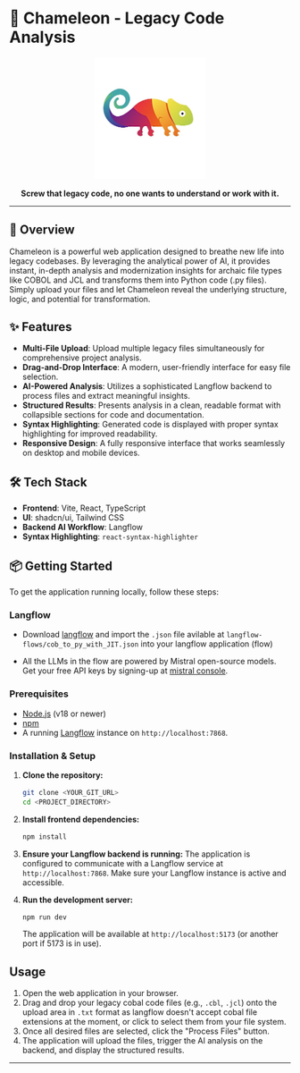# 🦎 Chameleon - Legacy Code Analysis

<div align="center">
  <img src="/public/logo.jpg" alt="Chameleon Logo" width="200" />
</div>

<p align="center">
  <strong>Screw that legacy code, no one wants to understand or work with it.</strong>
</p>

---

## 🚀 Overview

Chameleon is a powerful web application designed to breathe new life into legacy codebases. By leveraging the analytical power of AI, it provides instant, in-depth analysis and modernization insights for archaic file types like COBOL and JCL and transforms them into Python code (.py files). Simply upload your files and let Chameleon reveal the underlying structure, logic, and potential for transformation.

## ✨ Features

- **Multi-File Upload**: Upload multiple legacy files simultaneously for comprehensive project analysis.
- **Drag-and-Drop Interface**: A modern, user-friendly interface for easy file selection.
- **AI-Powered Analysis**: Utilizes a sophisticated Langflow backend to process files and extract meaningful insights.
- **Structured Results**: Presents analysis in a clean, readable format with collapsible sections for code and documentation.
- **Syntax Highlighting**: Generated code is displayed with proper syntax highlighting for improved readability.
- **Responsive Design**: A fully responsive interface that works seamlessly on desktop and mobile devices.

## 🛠️ Tech Stack

- **Frontend**: Vite, React, TypeScript
- **UI**: shadcn/ui, Tailwind CSS
- **Backend AI Workflow**: Langflow
- **Syntax Highlighting**: `react-syntax-highlighter`

## 📦 Getting Started

To get the application running locally, follow these steps:

### Langflow

- Download [langflow](https://www.langflow.org) and import the `.json` file avilable at `langflow-flows/cob_to_py_with_JIT.json` into your langflow application (flow)

- All the LLMs in the flow are powered by Mistral open-source models. Get your free API keys by signing-up at [mistral console](https://console.mistral.ai/).



### Prerequisites

- [Node.js](https://nodejs.org/) (v18 or newer)
- [npm](https://www.npmjs.com/)
- A running [Langflow](https://langflow.org/) instance on `http://localhost:7868`.

### Installation & Setup

1.  **Clone the repository:**
    ```bash
    git clone <YOUR_GIT_URL>
    cd <PROJECT_DIRECTORY>
    ```

2.  **Install frontend dependencies:**
    ```bash
    npm install
    ```

3.  **Ensure your Langflow backend is running:**
    The application is configured to communicate with a Langflow service at `http://localhost:7868`. Make sure your Langflow instance is active and accessible.

4.  **Run the development server:**
    ```bash
    npm run dev
    ```
    The application will be available at `http://localhost:5173` (or another port if 5173 is in use).

##  Usage

1.  Open the web application in your browser.
2.  Drag and drop your legacy cobal code files (e.g., `.cbl`, `.jcl`) onto the upload area in `.txt` format as langflow doesn't accept cobal file extensions at the moment, or click to select them from your file system.
3.  Once all desired files are selected, click the "Process Files" button.
4.  The application will upload the files, trigger the AI analysis on the backend, and display the structured results.

---
